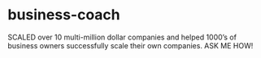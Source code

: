 # business-coach
SCALED over 10 multi-million dollar companies and helped 1000’s of business owners successfully scale their own companies. ASK ME HOW!
